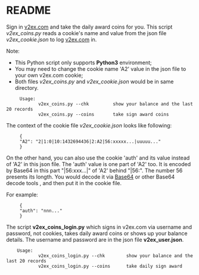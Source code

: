 # README #

Sign in [v2ex.com][v2ex] and take the daily award coins for you.
 This script *v2ex_coins.py* reads a cookie's name and value from the json file *v2ex_cookie.json* to log [v2ex.com][v2ex] in.

Note: 

- This Python script only supports **Python3** environment;
- You may need to change the cookie name 'A2' value in the json file to your own v2ex.com cookie;
- Both files *v2ex_coins.py* and *v2ex_cookie.json* would be in same directory.   

```
     Usage:
            v2ex_coins.py --chk         show your balance and the last 20 records   
            v2ex_coins.py --coins       take sign award coins
```

The context of the cookie file *v2ex_cookie.json* looks like following:
```
     {   
     "A2": "2|1:0|10:1432694436|2:A2|56:xxxxx...|uuuuu..."   
     }   
```

On the other hand, you can also use the cookie 'auth' and its value instead of 'A2' in this json file.
 The 'auth' value is one part of 'A2' too. It is encoded by Base64 in this part "|56:xxx...|" of 'A2' behind "|56:".
 The number 56 presents its longth. You would decode it via [Base64](https://www.base64encode.org/) or other Base64 decode tools
 , and then put it in the cookie file.   

For example:     
```
     {
     "auth": "nnn..."
     }
```

The script **v2ex_coins_login.py** which signs in v2ex.com via username and password, not cookies, takes daily award coins or shows up your balance details. The username and password are in the json file **v2ex_user.json**.
```
    Usage:  
            v2ex_coins_login.py --chk        show your balance and the last 20 records  
            v2ex_coins_login.py --coins      take daily sign award  
```

[v2ex]:https://v2ex.com
